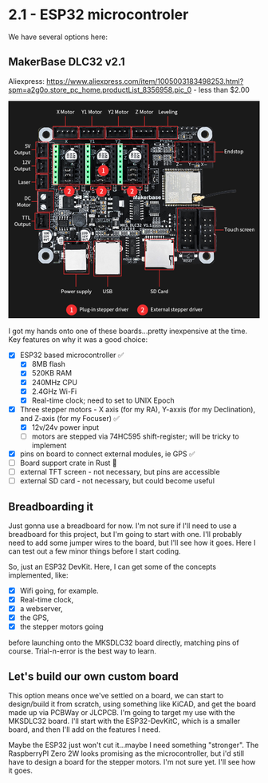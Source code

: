 # 2.1 - ESP32 microcontroler

We have several options here:

## MakerBase DLC32 v2.1
Aliexpress: <https://www.aliexpress.com/item/1005003183498253.html?spm=a2g0o.store_pc_home.productList_8356958.pic_0> - less than $2.00

![MKSDLC32](./images/MKSDLC32-v2.1.png)

I got my hands onto one of these boards...pretty inexpensive at the time.  Key features on why it was a good choice:

- [x] ESP32 based microcontroller ✅
  - [x] 8MB flash
  - [x] 520KB RAM
  - [x] 240MHz CPU
  - [x] 2.4GHz Wi-Fi
  - [x] Real-time clock; need to set to UNIX Epoch
- [x] Three stepper motors - X axis (for my RA), Y-axxis (for my Declination), and Z-axis (for my Focuser) ✅
   - [x] 12v/24v power input
   - [ ] motors are stepped via 74HC595 shift-register; will be tricky to implement
- [x] pins on board to connect external modules, ie GPS ✅
- [ ] Board support crate in Rust 🦀
- [ ] external TFT screen - not necessary, but pins are accessible
- [ ] external SD card - not necessary, but could become useful

## Breadboarding it

Just gonna use a breadboard for now.  I'm not sure if I'll need to use a breadboard for this project, but I'm going to start with one.  I'll probably need to add some jumper wires to the board, but I'll see how it goes.  Here I can test out a few minor things before I start coding.

So, just an ESP32 DevKit.  Here, I can get some of the concepts implemented, like: 
- [x] Wifi going, for example.
- [x] Real-time clock,
- [x] a webserver, 
- [x] the GPS,
- [x] the stepper motors going

before launching onto the MKSDLC32 board directly, matching pins of course.  Trial-n-error is the best way to learn.

## Let's build our own custom board

This option means once we've settled on a board, we can start to design/build it from scratch, using something like KiCAD, and get the board made up via PCBWay or JLCPCB.  I'm going to target my use with the MKSDLC32 board.  I'll start with the ESP32-DevKitC, which is a smaller board, and then I'll add on the features I need.

Maybe the ESP32 just won't cut it...maybe I need something "stronger".  The RaspberryPI Zero 2W looks promising as the microcontroller, but i'd still have to design a board for the stepper motors.  I'm not sure yet.  I'll see how it goes.